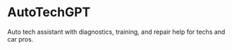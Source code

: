 # AutoTechGPT
Auto tech assistant with diagnostics, training, and repair help for techs and car pros.
